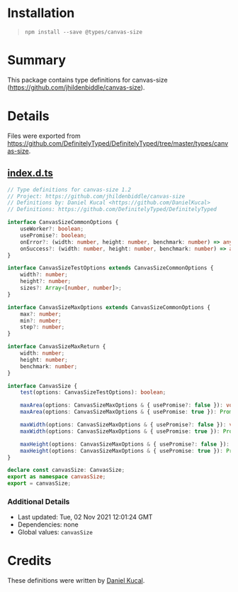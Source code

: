 # Installation
> `npm install --save @types/canvas-size`

# Summary
This package contains type definitions for canvas-size (https://github.com/jhildenbiddle/canvas-size).

# Details
Files were exported from https://github.com/DefinitelyTyped/DefinitelyTyped/tree/master/types/canvas-size.
## [index.d.ts](https://github.com/DefinitelyTyped/DefinitelyTyped/tree/master/types/canvas-size/index.d.ts)
````ts
// Type definitions for canvas-size 1.2
// Project: https://github.com/jhildenbiddle/canvas-size
// Definitions by: Daniel Kucal <https://github.com/DanielKucal>
// Definitions: https://github.com/DefinitelyTyped/DefinitelyTyped

interface CanvasSizeCommonOptions {
    useWorker?: boolean;
    usePromise?: boolean;
    onError?: (width: number, height: number, benchmark: number) => any;
    onSuccess?: (width: number, height: number, benchmark: number) => any;
}

interface CanvasSizeTestOptions extends CanvasSizeCommonOptions {
    width?: number;
    height?: number;
    sizes?: Array<[number, number]>;
}

interface CanvasSizeMaxOptions extends CanvasSizeCommonOptions {
    max?: number;
    min?: number;
    step?: number;
}

interface CanvasSizeMaxReturn {
    width: number;
    height: number;
    benchmark: number;
}

interface CanvasSize {
    test(options: CanvasSizeTestOptions): boolean;

    maxArea(options: CanvasSizeMaxOptions & { usePromise?: false }): void;
    maxArea(options: CanvasSizeMaxOptions & { usePromise: true }): Promise<CanvasSizeMaxReturn>;

    maxWidth(options: CanvasSizeMaxOptions & { usePromise?: false }): void;
    maxWidth(options: CanvasSizeMaxOptions & { usePromise: true }): Promise<CanvasSizeMaxReturn>;

    maxHeight(options: CanvasSizeMaxOptions & { usePromise?: false }): void;
    maxHeight(options: CanvasSizeMaxOptions & { usePromise: true }): Promise<CanvasSizeMaxReturn>;
}

declare const canvasSize: CanvasSize;
export as namespace canvasSize;
export = canvasSize;

````

### Additional Details
 * Last updated: Tue, 02 Nov 2021 12:01:24 GMT
 * Dependencies: none
 * Global values: `canvasSize`

# Credits
These definitions were written by [Daniel Kucal](https://github.com/DanielKucal).
